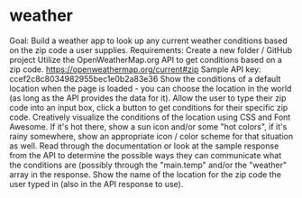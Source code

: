 # weather

Goal: Build a weather app to look up any current weather conditions based on the zip code a user supplies.
Requirements:
Create a new folder / GitHub project
Utilize the OpenWeatherMap.org API to get conditions based on a zip code.
https://openweathermap.org/current#zip
Sample API key: ccef2c8c8034982955bec1e0b2a83e36
Show the conditions of a default location when the page is loaded - you can choose the location in the world (as long as the API provides the data for it).
Allow the user to type their zip code into an input box, click a button to get conditions for their specific zip code.
Creatively visualize the conditions of the location using CSS and Font Awesome. If it's hot there, show a sun icon and/or some "hot colors", if it's rainy somewhere, show an appropriate icon / color scheme for that situation as well.
Read through the documentation or look at the sample response from the API to determine the possible ways they can communicate what the conditions are (possibly through the "main.temp" and/or the "weather" array in the response.
Show the name of the location for the zip code the user typed in (also in the API response to use).
